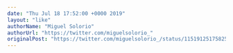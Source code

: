 ```yaml
---
date: "Thu Jul 18 17:52:00 +0000 2019"
layout: "like"
authorName: "Miguel Solorio"
authorUrl: "https://twitter.com/miguelsolorio_"
originalPost: "https://twitter.com/miguelsolorio_/status/1151912517582503936"
---
```

